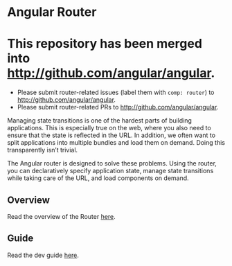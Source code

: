 Angular Router
=========

This repository has been merged into http://github.com/angular/angular.
=========
- Please submit router-related issues (label them with `comp: router`) to http://github.com/angular/angular.
- Please submit router-related PRs to http://github.com/angular/angular.


Managing state transitions is one of the hardest parts of building applications. This is especially true on the web, where you also need to ensure that the state is reflected in the URL. In addition, we often want to split applications into multiple bundles and load them on demand. Doing this transparently isn’t trivial.

The Angular router is designed to solve these problems. Using the router, you can declaratively specify application state, manage state transitions while taking care of the URL, and load components on demand.

## Overview
Read the overview of the Router [here](http://victorsavkin.com/post/145672529346/angular-router).

## Guide
Read the dev guide [here](https://angular.io/docs/ts/latest/guide/router.html).